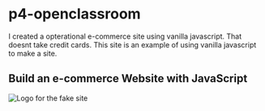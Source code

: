 # p4-openclassroom
I created a opterational e-commerce site using vanilla javascript. That doesnt take credit cards. This site is an example of using vanilla javascript to make a site.
## Build an e-commerce Website with JavaScript
![Logo for the fake site](https://user.oc-static.com/upload/2021/09/29/16329291678171_image2.png)
